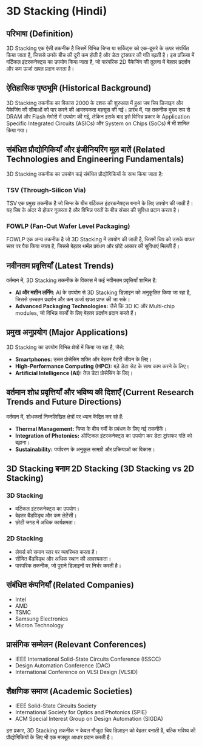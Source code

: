 # 3D Stacking (Hindi)

## परिभाषा (Definition)

3D Stacking एक ऐसी तकनीक है जिसमें विभिन्न चिप्स या सर्किट्स को एक-दूसरे के ऊपर संवर्धित किया जाता है, जिससे उनके बीच की दूरी कम होती है और डेटा ट्रांसफर की गति बढ़ती है। इस प्रक्रिया में वर्टिकल इंटरकनेक्ट्स का उपयोग किया जाता है, जो पारंपरिक 2D पैकेजिंग की तुलना में बेहतर प्रदर्शन और कम ऊर्जा खपत प्रदान करता है। 

## ऐतिहासिक पृष्ठभूमि (Historical Background)

3D Stacking तकनीक का विकास 2000 के दशक की शुरुआत में हुआ जब चिप डिजाइन और पैकेजिंग की सीमाओं को पार करने की आवश्यकता महसूस की गई। प्रारंभ में, यह तकनीक मुख्य रूप से DRAM और Flash मेमोरी में उपयोग की गई, लेकिन इसके बाद इसे विभिन्न प्रकार के Application Specific Integrated Circuits (ASICs) और System on Chips (SoCs) में भी शामिल किया गया। 

## संबंधित प्रौद्योगिकियाँ और इंजीनियरिंग मूल बातें (Related Technologies and Engineering Fundamentals)

3D Stacking तकनीक का उपयोग कई संबंधित प्रौद्योगिकियों के साथ किया जाता है:

### TSV (Through-Silicon Via)
TSV एक प्रमुख तकनीक है जो चिप्स के बीच वर्टिकल इंटरकनेक्ट्स बनाने के लिए उपयोग की जाती है। यह चिप के अंदर से होकर गुजरता है और विभिन्न परतों के बीच संचार की सुविधा प्रदान करता है।

### FOWLP (Fan-Out Wafer Level Packaging)
FOWLP एक अन्य तकनीक है जो 3D Stacking में उपयोग की जाती है, जिसमें चिप को उसके वाफर स्तर पर पैक किया जाता है, जिससे बेहतर थर्मल प्रबंधन और छोटे आकार की सुविधाएं मिलती हैं।

## नवीनतम प्रवृत्तियाँ (Latest Trends)

वर्तमान में, 3D Stacking तकनीक के विकास में कई नवीनतम प्रवृत्तियाँ शामिल हैं:

- **AI और मशीन लर्निंग:** AI के उपयोग से 3D Stacking डिज़ाइन को अनुकूलित किया जा रहा है, जिससे उच्चतम प्रदर्शन और कम ऊर्जा खपत प्राप्त की जा सके।
- **Advanced Packaging Technologies:** जैसे कि 3D IC और Multi-chip modules, जो विभिन्न कार्यों के लिए बेहतर प्रदर्शन प्रदान करते हैं।

## प्रमुख अनुप्रयोग (Major Applications)

3D Stacking का उपयोग विभिन्न क्षेत्रों में किया जा रहा है, जैसे:

- **Smartphones:** उन्नत प्रोसेसिंग शक्ति और बेहतर बैटरी जीवन के लिए।
- **High-Performance Computing (HPC):** बड़े डेटा सेट के साथ काम करने के लिए।
- **Artificial Intelligence (AI):** तेज़ डेटा प्रोसेसिंग के लिए।

## वर्तमान शोध प्रवृत्तियाँ और भविष्य की दिशाएँ (Current Research Trends and Future Directions)

वर्तमान में, शोधकर्ता निम्नलिखित क्षेत्रों पर ध्यान केंद्रित कर रहे हैं:

- **Thermal Management:** चिप्स के बीच गर्मी के प्रबंधन के लिए नई तकनीकें।
- **Integration of Photonics:** ऑप्टिकल इंटरकनेक्ट्स का उपयोग कर डेटा ट्रांसफर गति को बढ़ाना।
- **Sustainability:** पर्यावरण के अनुकूल सामग्री और प्रक्रियाओं का विकास।

## 3D Stacking बनाम 2D Stacking (3D Stacking vs 2D Stacking)

### 3D Stacking
- वर्टिकल इंटरकनेक्ट्स का उपयोग।
- बेहतर बैंडविड्थ और कम लेटेंसी।
- छोटी जगह में अधिक कार्यक्षमता।

### 2D Stacking
- लेयर्स को समान स्तर पर व्यवस्थित करता है।
- सीमित बैंडविड्थ और अधिक स्थान की आवश्यकता।
- पारंपरिक तकनीक, जो पुराने डिज़ाइनों पर निर्भर करती है।

## संबंधित कंपनियाँ (Related Companies)

- Intel
- AMD
- TSMC
- Samsung Electronics
- Micron Technology

## प्रासंगिक सम्मेलन (Relevant Conferences)

- IEEE International Solid-State Circuits Conference (ISSCC)
- Design Automation Conference (DAC)
- International Conference on VLSI Design (VLSID)

## शैक्षणिक समाज (Academic Societies)

- IEEE Solid-State Circuits Society
- International Society for Optics and Photonics (SPIE)
- ACM Special Interest Group on Design Automation (SIGDA)

इस प्रकार, 3D Stacking तकनीक न केवल मौजूदा चिप डिज़ाइन को बेहतर बनाती है, बल्कि भविष्य की प्रौद्योगिकियों के लिए भी एक मजबूत आधार प्रदान करती है।